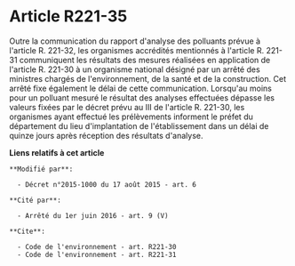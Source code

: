 # Article R221-35

Outre la communication du rapport d'analyse des polluants prévue à l'article R. 221-32, les organismes accrédités mentionnés
à l'article R. 221-31 communiquent les résultats des mesures réalisées en application de l'article R. 221-30 à un organisme
national désigné par un arrêté des ministres chargés de l'environnement, de la santé et de la construction. Cet arrêté fixe
également le délai de cette communication. Lorsqu'au moins pour un polluant mesuré le résultat des analyses effectuées
dépasse les valeurs fixées par le décret prévu au III de l'article R. 221-30, les organismes ayant effectué les prélèvements
informent le préfet du département du lieu d'implantation de l'établissement dans un délai de quinze jours après réception
des résultats d'analyse.

**Liens relatifs à cet article**

	**Modifié par**:

	  - Décret n°2015-1000 du 17 août 2015 - art. 6

	**Cité par**:

	  - Arrêté du 1er juin 2016 - art. 9 (V)

	**Cite**:

	  - Code de l'environnement - art. R221-30
	  - Code de l'environnement - art. R221-31

